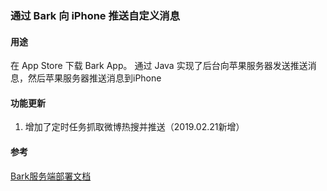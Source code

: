 ### 通过 Bark 向 iPhone 推送自定义消息

#### 用途
在 App Store 下载 Bark App。 通过 Java 实现了后台向苹果服务器发送推送消息，然后苹果服务器推送消息到iPhone

#### 功能更新
1. 增加了定时任务抓取微博热搜并推送（2019.02.21新增）

#### 参考
[Bark服务端部署文档](https://day.app/2018/06/bark-server-document/)